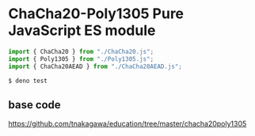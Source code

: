 # ChaCha20-Poly1305 Pure JavaScript ES module

```js
import { ChaCha20 } from "./ChaCha20.js";
import { Poly1305 } from "./Poly1305.js";
import { ChaCha20AEAD } from "./ChaCha20AEAD.js";
```

```
$ deno test
```

## base code
https://github.com/tnakagawa/education/tree/master/chacha20poly1305  
